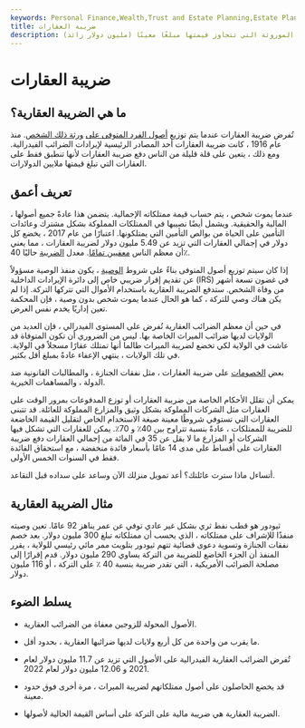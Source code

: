 ```yaml
---
keywords: Personal Finance,Wealth,Trust and Estate Planning,Estate Planning,Estate tax,Inheritance,Taxes,Will
title: ضريبة العقارات
description: ضريبة العقارات هي ضريبة فيدرالية أو ضريبة حكومية على الأصول الموروثة التي تتجاوز قيمتها مبلغًا معينًا (مليون دولار زائد).
---
```


# ضريبة العقارات
## ما هي الضريبة العقارية؟

تُفرض ضريبة العقارات عندما يتم توزيع [أصول الفرد المتوفى على](/assets) [ورثة ذلك الشخص](/heir). منذ عام 1916 ، كانت ضريبة العقارات أحد المصادر الرئيسية لإيرادات الضرائب الفيدرالية. ومع ذلك ، يتعين على قلة قليلة من الناس دفع ضريبة العقارات لأنها تنطبق فقط على العقارات التي تبلغ قيمتها ملايين الدولارات.

## تعريف أعمق

عندما يموت شخص ، يتم حساب قيمة ممتلكاته الإجمالية. يتضمن هذا عادةً جميع أصولها ، المالية والحقيقية. ويشمل أيضًا نصيبها في الممتلكات المملوكة بشكل مشترك وعائدات التأمين على الحياة من بوالص التأمين التي يمتلكونها. اعتبارًا من عام 2017 ، يخضع كل دولار في إجمالي العقارات التي تزيد عن 5.49 مليون دولار لضريبة العقارات ، مما يعني أن معظم الناس [معفيين تمامًا](/gifttax). معدل [الضريبة](/marginaltaxrate) حاليًا 40٪.

إذا كان سيتم توزيع أصول المتوفى بناءً على شروط [الوصية](/will) ، يكون منفذ الوصية مسؤولاً عن تقديم إقرار ضريبي خاص إلى دائرة الإيرادات الداخلية (IRS) في غضون تسعة أشهر من وفاة الشخص. ستدفع الضريبة العقارية باستخدام الأموال التي تتركها التركة. إذا لم يكن هناك وصي للتركة ، كما هو الحال عندما يموت شخص بدون وصية ، فإن المحكمة تعين إداريًا يخدم نفس الغرض.

في حين أن معظم الضرائب العقارية تُفرض على المستوى الفيدرالي ، فإن العديد من الولايات لديها ضرائب الميراث الخاصة بها. ليس من الضروري أن تكون المتوفاة قد عاشت في الولاية لكي تخضع لضريبة الميراث طالما أنها تمتلك عقارًا مسجلاً في الولاية. في تلك الولايات ، ينتهي الإعفاء عادةً بمبلغ أقل بكثير.

بعض [الخصومات](/tax-deduction) على ضريبة العقارات ، مثل نفقات الجنازة ، والمطالبات القانونية ضد الدولة ، والمساهمات الخيرية.

يمكن أن تقلل الأحكام الخاصة من ضريبة العقارات أو توزع المدفوعات بمرور الوقت على العقارات مثل الشركات المملوكة بشكل وثيق والمزارع المملوكة للعائلة. قد تتبنى العقارات التي تستوفي شروطًا معينة صيغة الاستخدام الخاص لتقليل القيمة الخاضعة للضريبة للممتلكات ، عادةً بنسبة تتراوح بين 40٪ و 70٪. يمكن للعقارات التي تشكل فيها الشركات أو المزارع ما لا يقل عن 35 في المائة من إجمالي العقارات دفع ضريبة العقارات على أقساط على مدى 14 عامًا بأسعار فائدة منخفضة ، مع استحقاق الفائدة فقط في السنوات الخمس الأولى.

أتساءل ماذا سترث عائلتك؟ أعد تمويل منزلك الآن وساعد على سداده قبل التقاعد.

## مثال الضريبة العقارية

ثيودور هو قطب نفط ثري بشكل غير عادي توفي عن عمر يناهز 92 عامًا. تعين وصيته منفذًا للإشراف على ممتلكاته ، الذي يحسب أن ممتلكاته تبلغ 300 مليون دولار. بعد خصم نفقات الجنازة وتسوية دعوى قضائية تتهم ثيودور بتلويث ممر مائي رئيسي للولاية ، يقرر المنفذ أن الجزء الخاضع للضريبة من التركة يساوي 290 مليون دولار. قدم إقرارًا إلى مصلحة الضرائب الأمريكية ، التي تقدر ضريبة بنسبة 40 ٪ على التركة ، أو 116 مليون دولار.

## يسلط الضوء

- الأصول المحولة للزوجين معفاة من الضرائب العقارية.

- ما يقرب من واحدة من كل أربع ولايات لديها ضرائبها العقارية ، بحدود أقل.

- تُفرض الضرائب العقارية الفيدرالية على الأصول التي تزيد عن 11.7 مليون دولار لعام 2021 و 12.06 مليون دولار لعام 2022.

- قد يخضع الحاصلون على أصول ممتلكاتهم لضريبة الميراث ، مرة أخرى فوق حدود معينة.

- الضريبة العقارية هي ضريبة مالية على التركة على أساس القيمة الحالية لأصولها.

